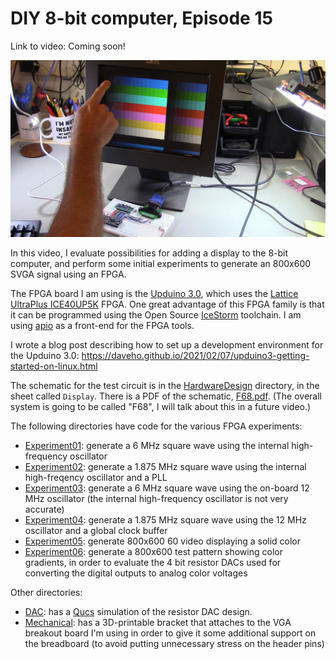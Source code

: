 # DIY 8-bit computer, Episode 15

Link to video: Coming soon!

![screenshot](img/ep15_thumbnail_lg.png)

In this video, I evaluate possibilities for adding a display to the 8-bit
computer, and perform some initial experiments to generate an 800x600 SVGA
signal using an FPGA.

The FPGA board I am using is the [Upduino 3.0](https://tinyvision.ai/products/upduino-v3-0),
which uses the [Lattice UltraPlus ICE40UP5K](https://www.latticesemi.com/en/Products/FPGAandCPLD/iCE40UltraPlus)
FPGA.  One great advantage of this FPGA family is that it can be programmed using
the Open Source [IceStorm](http://www.clifford.at/icestorm/) toolchain.
I am using [apio](https://github.com/FPGAwars/apio) as a front-end for the
FPGA tools.

I wrote a blog post describing how to set up a development environment for
the Upduino 3.0: <https://daveho.github.io/2021/02/07/upduino3-getting-started-on-linux.html>

The schematic for the test circuit is in the [HardwareDesign](HardwareDesign)
directory, in the sheet called `Display`.  There is a PDF of the schematic,
[F68.pdf](HardwareDesign/F68.pdf).  (The overall system is going to be called
"F68", I will talk about this in a future video.)

The following directories have code for the various FPGA experiments:

* [Experiment01](Experiment01): generate a 6 MHz square wave using the
  internal high-frequency oscillator
* [Experiment02](Experiment02): generate a 1.875 MHz square wave using
  the internal high-freqency oscillator and a PLL
* [Experiment03](Experiment03): generate a 6 MHz square wave using the
  on-board 12 MHz oscillator (the internal high-frequency oscillator is
  not very accurate)
* [Experiment04](Experiment04): generate a 1.875 MHz square wave using
  the 12 MHz oscillator and a global clock buffer
* [Experiment05](Experiment05): generate 800x600 60 video displaying
  a solid color
* [Experiment06](Experiment06): generate a 800x600 test pattern showing
  color gradients, in order to evaluate the 4 bit resistor DACs used for
  converting the digital outputs to analog color voltages

Other directories:

* [DAC](DAC): has a [Qucs](http://qucs.sourceforge.net/) simulation of the
  resistor DAC design.
* [Mechanical](Mechanical): has a 3D-printable bracket that attaches to the
  VGA breakout board I'm using in order to give it some additional support
  on the breadboard (to avoid putting unnecessary stress on the header pins)
